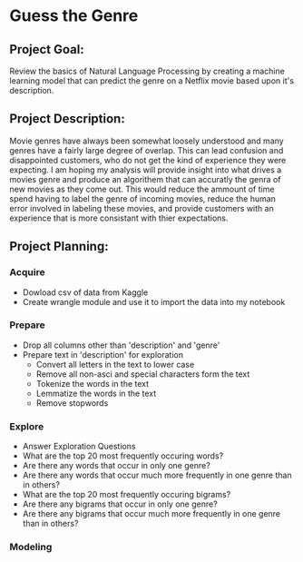 # Guess the Genre

## Project Goal: 
Review the basics of Natural Language Processing by creating a machine learning model that can predict the genre on a Netflix movie based upon it's description.

## Project Description: 
Movie genres have always been somewhat loosely understood and many genres have a fairly large degree of overlap. This can lead confusion and disappointed customers, who do not get the kind of experience they were expecting. I am hoping my analysis will provide insight into what drives a movies genre and produce an algorithem that can accuratly the genra of new movies as they come out. This would reduce the ammount of time spend having to label the genre of incoming movies, reduce the human error involved in labeling these movies, and provide customers with an experience that is more consistant with thier expectations.   

## Project Planning:

### Acquire
* Dowload csv of data from Kaggle
* Create wrangle module and use it to import the data into my notebook

### Prepare
* Drop all columns other than 'description' and 'genre'
* Prepare text in 'description' for exploration
  * Convert all letters in the text to lower case
  * Remove all non-asci and special characters form the text
  * Tokenize the words in the text
  * Lemmatize the words in the text
  * Remove stopwords

### Explore
* Answer Exploration Questions
 * What are the top 20 most frequently occuring words?
 * Are there any words that occur in only one genre?
 * Are there any words that occur much more frequently in one genre than in others?
 * What are the top 20 most frequently occuring bigrams?
 * Are there any bigrams that occur in only one genre?
 * Are there any bigrams that occur much more frequently in one genre than in others?

### Modeling
